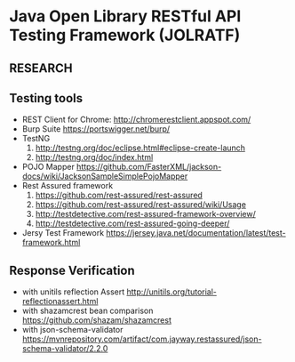 Java Open Library RESTful API Testing Framework (JOLRATF)
=========================================================


RESEARCH
--------

Testing tools
-------------

  * REST Client for Chrome: http://chromerestclient.appspot.com/
  * Burp Suite https://portswigger.net/burp/
  * TestNG 
    1. http://testng.org/doc/eclipse.html#eclipse-create-launch
    2. http://testng.org/doc/index.html
  * POJO Mapper https://github.com/FasterXML/jackson-docs/wiki/JacksonSampleSimplePojoMapper
  * Rest Assured framework 
    1. https://github.com/rest-assured/rest-assured
    2. https://github.com/rest-assured/rest-assured/wiki/Usage
    3. http://testdetective.com/rest-assured-framework-overview/ 
    4. http://testdetective.com/rest-assured-going-deeper/
  * Jersy Test Framework https://jersey.java.net/documentation/latest/test-framework.html

Response Verification 
---------------------

  * with unitils reflection Assert http://unitils.org/tutorial-reflectionassert.html
  * with shazamcrest bean comparison https://github.com/shazam/shazamcrest
  * with json-schema-validator https://mvnrepository.com/artifact/com.jayway.restassured/json-schema-validator/2.2.0
